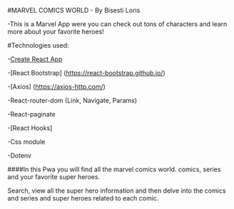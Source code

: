 #MARVEL COMICS WORLD - By Bisesti Loris

-This is a Marvel App were you can check out tons of characters and learn more about your favorite heroes!


#Technologies used:

-[Create React App](https://create-react-app.dev/)

-[React Bootstrap] (https://react-bootstrap.github.io/)

-[Axios] (https://axios-http.com/)

-React-router-dom (Link, Navigate, Params) 

-React-paginate

-[React Hooks]

-Css module

-Dotenv

####In this Pwa you will find all the marvel comics world. comics, series and your favorite super heroes.

Search, view all the super hero information and then delve into the comics and series and super heroes related to each comic. 








